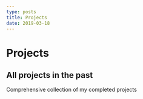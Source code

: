 ```yaml
---
type: posts
title: Projects
date: 2019-03-18
---
```


# Projects

## All projects in the past

Comprehensive collection of my completed projects